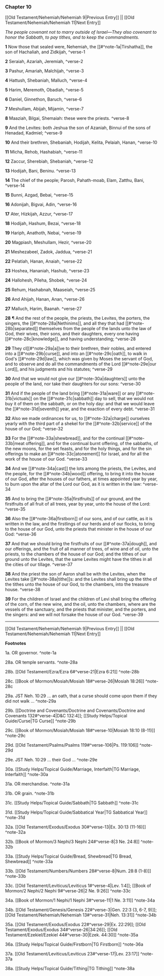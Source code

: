 ### Chapter 10

[[Old Testament/Nehemiah/Nehemiah 9|Previous Entry]]  ||  [[Old Testament/Nehemiah/Nehemiah 11|Next Entry]]

*The people covenant not to marry outside of Israel—They also covenant to honor the Sabbath, to pay tithes, and to keep the commandments.*

**1**  Now those that sealed were, Nehemiah, the [[#^note-1a|Tirshatha]], the son of Hachaliah, and Zidkijah, ^verse-1

**2**  Seraiah, Azariah, Jeremiah, ^verse-2

**3**  Pashur, Amariah, Malchijah, ^verse-3

**4**  Hattush, Shebaniah, Malluch, ^verse-4

**5**  Harim, Meremoth, Obadiah, ^verse-5

**6**  Daniel, Ginnethon, Baruch, ^verse-6

**7**  Meshullam, Abijah, Mijamin, ^verse-7

**8**  Maaziah, Bilgai, Shemaiah: these were the priests. ^verse-8

**9**  And the Levites: both Jeshua the son of Azaniah, Binnui of the sons of Henadad, Kadmiel; ^verse-9

**10**  And their brethren, Shebaniah, Hodijah, Kelita, Pelaiah, Hanan, ^verse-10

**11**  Micha, Rehob, Hashabiah, ^verse-11

**12**  Zaccur, Sherebiah, Shebaniah, ^verse-12

**13**  Hodijah, Bani, Beninu. ^verse-13

**14**  The chief of the people; Parosh, Pahath-moab, Elam, Zatthu, Bani, ^verse-14

**15**  Bunni, Azgad, Bebai, ^verse-15

**16**  Adonijah, Bigvai, Adin, ^verse-16

**17**  Ater, Hizkijah, Azzur, ^verse-17

**18**  Hodijah, Hashum, Bezai, ^verse-18

**19**  Hariph, Anathoth, Nebai, ^verse-19

**20**  Magpiash, Meshullam, Hezir, ^verse-20

**21**  Meshezabeel, Zadok, Jaddua, ^verse-21

**22**  Pelatiah, Hanan, Anaiah, ^verse-22

**23**  Hoshea, Hananiah, Hashub, ^verse-23

**24**  Hallohesh, Pileha, Shobek, ^verse-24

**25**  Rehum, Hashabnah, Maaseiah, ^verse-25

**26**  And Ahijah, Hanan, Anan, ^verse-26

**27**  Malluch, Harim, Baanah. ^verse-27

**28**  ¶ And the rest of the people, the priests, the Levites, the porters, the singers, the [[#^note-28a|Nethinims]], and all they that had [[#^note-28b|separated]] themselves from the people of the lands unto the law of God, their wives, their sons, and their daughters, every one having [[#^note-28c|knowledge]], and having understanding; ^verse-28

**29**  They cl[[#^note-29a|a]]ve to their brethren, their nobles, and entered into a [[#^note-29b|curse]], and into an [[#^note-29c|oath]], to walk in God's [[#^note-29d|law]], which was given by Moses the servant of God, and to observe and do all the commandments of the Lord [[#^note-29e|our Lord]], and his judgments and his statutes; ^verse-29

**30**  And that we would not give our [[#^note-30a|daughters]] unto the people of the land, nor take their daughters for our sons: ^verse-30

**31**  And if the people of the land bring [[#^note-31a|ware]] or any [[#^note-31b|victuals]] on the [[#^note-31c|sabbath]] day to sell, that we would not buy it of them on the sabbath, or on the holy day: and that we would leave the [[#^note-31d|seventh]] year, and the exaction of every debt. ^verse-31

**32**  Also we made ordinances for us, to [[#^note-32a|charge]] ourselves yearly with the third part of a shekel for the [[#^note-32b|service]] of the house of our God; ^verse-32

**33**  For the [[#^note-33a|shewbread]], and for the continual [[#^note-33b|meat offering]], and for the continual burnt offering, of the sabbaths, of the new moons, for the set feasts, and for the holy things, and for the sin offerings to make an [[#^note-33c|atonement]] for Israel, and for all the work of the house of our God. ^verse-33

**34**  And we [[#^note-34a|cast]] the lots among the priests, the Levites, and the people, for the [[#^note-34b|wood]] offering, to bring it into the house of our God, after the houses of our fathers, at times appointed year by year, to burn upon the altar of the Lord our God, as it is written in the law: ^verse-34

**35**  And to bring the [[#^note-35a|firstfruits]] of our ground, and the firstfruits of all fruit of all trees, year by year, unto the house of the Lord: ^verse-35

**36**  Also the [[#^note-36a|firstborn]] of our sons, and of our cattle, as it is written in the law, and the firstlings of our herds and of our flocks, to bring to the house of our God, unto the priests that minister in the house of our God: ^verse-36

**37**  And that we should bring the firstfruits of our [[#^note-37a|dough]], and our offerings, and the fruit of all manner of trees, of wine and of oil, unto the priests, to the chambers of the house of our God; and the tithes of our ground unto the Levites, that the same Levites might have the tithes in all the cities of our tillage. ^verse-37

**38**  And the priest the son of Aaron shall be with the Levites, when the Levites take [[#^note-38a|tithe]]s: and the Levites shall bring up the tithe of the tithes unto the house of our God, to the chambers, into the treasure house. ^verse-38

**39**  For the children of Israel and the children of Levi shall bring the offering of the corn, of the new wine, and the oil, unto the chambers, where are the vessels of the sanctuary, and the priests that minister, and the porters, and the singers: and we will not forsake the house of our God. ^verse-39


---
[[Old Testament/Nehemiah/Nehemiah 9|Previous Entry]]  ||  [[Old Testament/Nehemiah/Nehemiah 11|Next Entry]]


**Footnotes**


1a. OR governor. ^note-1a

28a. OR temple servants. ^note-28a

28b. [[Old Testament/Ezra/Ezra 6#^verse-21|Ezra 6:21]] ^note-28b

28c. [[Book of Mormon/Mosiah/Mosiah 18#^verse-26|Mosiah 18:26]] ^note-28c

29a. JST Neh. 10:29 ... an oath, that a curse should come upon them if they did not walk ... ^note-29a

29b. [[Doctrine and Covenants/Doctrine and Covenants/Doctrine and Covenants 132#^verse-4|D&C 132:4]]; [[Study Helps/Topical Guide/Curse|TG Curse]] ^note-29b

29c. [[Book of Mormon/Mosiah/Mosiah 18#^verse-10|Mosiah 18:10 (8-11)]] ^note-29c

29d. [[Old Testament/Psalms/Psalms 119#^verse-106|Ps. 119:106]] ^note-29d

29e. JST Neh. 10:29 ... their God ... ^note-29e

30a. [[Study Helps/Topical Guide/Marriage, Interfaith|TG Marriage, Interfaith]] ^note-30a

31a. OR merchandise. ^note-31a

31b. OR grain. ^note-31b

31c. [[Study Helps/Topical Guide/Sabbath|TG Sabbath]] ^note-31c

31d. [[Study Helps/Topical Guide/Sabbatical Year|TG Sabbatical Year]] ^note-31d

32a. [[Old Testament/Exodus/Exodus 30#^verse-13|Ex. 30:13 (11-16)]] ^note-32a

32b. [[Book of Mormon/3 Nephi/3 Nephi 24#^verse-8|3 Ne. 24:8]] ^note-32b

33a. [[Study Helps/Topical Guide/Bread, Shewbread|TG Bread, Shewbread]] ^note-33a

33b. [[Old Testament/Numbers/Numbers 28#^verse-8|Num. 28:8 (1-8)]] ^note-33b

33c. [[Old Testament/Leviticus/Leviticus 1#^verse-4|Lev. 1:4]]; [[Book of Mormon/2 Nephi/2 Nephi 9#^verse-26|2 Ne. 9:26]] ^note-33c

34a. [[Book of Mormon/1 Nephi/1 Nephi 3#^verse-11|1 Ne. 3:11]] ^note-34a

34b. [[Old Testament/Genesis/Genesis 22#^verse-3|Gen. 22:3 (3, 6-7, 9)]]; [[Old Testament/Nehemiah/Nehemiah 13#^verse-31|Neh. 13:31]] ^note-34b

35a. [[Old Testament/Exodus/Exodus 22#^verse-29|Ex. 22:29]]; [[Old Testament/Exodus/Exodus 34#^verse-26|34:26]]; [[Old Testament/Ezekiel/Ezekiel 44#^verse-30|Ezek. 44:30]] ^note-35a

36a. [[Study Helps/Topical Guide/Firstborn|TG Firstborn]] ^note-36a

37a. [[Old Testament/Leviticus/Leviticus 23#^verse-17|Lev. 23:17]] ^note-37a

38a. [[Study Helps/Topical Guide/Tithing|TG Tithing]] ^note-38a